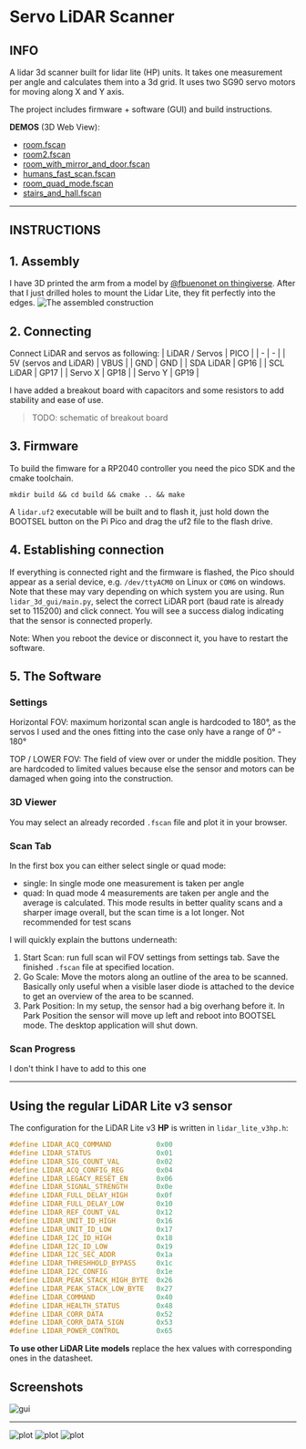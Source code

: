 # Servo LiDAR Scanner

## INFO

A lidar 3d scanner built for lidar lite (HP) units. It takes one measurement per angle and calculates them into a 3d grid. It uses two SG90 servo motors for moving along X and Y axis.

The project includes firmware + software (GUI) and build instructions.

**DEMOS** (3D Web View):

* [room.fscan](https://voidlight7718.github.io/lidar_demos/1.html)
* [room2.fscan](https://voidlight7718.github.io/lidar_demos/6.html)
* [room_with_mirror_and_door.fscan](https://voidlight7718.github.io/lidar_demos/2.html)
* [humans_fast_scan.fscan](https://voidlight7718.github.io/lidar_demos/3.html)
* [room_quad_mode.fscan](https://voidlight7718.github.io/lidar_demos/4.html)
* [stairs_and_hall.fscan](https://voidlight7718.github.io/lidar_demos/5.html)

---

## INSTRUCTIONS

## 1. Assembly

I have 3D printed the arm from a model by [@fbuenonet on thingiverse](https://www.thingiverse.com/thing:708819). After that I just drilled holes to mount the Lidar Lite, they fit perfectly into the edges.
![The assembled construction](./images/lidar3d.jpg)

## 2. Connecting

Connect LiDAR and servos as following:
| LiDAR / Servos | PICO |
| - | - |
| 5V (servos and LiDAR) | VBUS |
| GND | GND |
| SDA LiDAR | GP16 |
| SCL LiDAR | GP17 |
| Servo X | GP18 |
| Servo Y | GP19 |

I have added a breakout board with capacitors and some resistors to add stability and ease of use.
> TODO: schematic of breakout board

## 3. Firmware

To build the fimware for a RP2040 controller you need the pico SDK and the cmake toolchain.

`mkdir build && cd build && cmake .. && make`

A `lidar.uf2` executable will be built and to flash it, just hold down the BOOTSEL button on the Pi Pico and drag the uf2 file to the flash drive.

## 4. Establishing connection

If everything is connected right and the firmware is flashed, the Pico should appear as a serial device, e.g. `/dev/ttyACM0` on Linux or `COM6` on windows. Note that these may vary depending on which system you are using. Run `lidar_3d_gui/main.py`, select the correct LiDAR port (baud rate is already set to 115200) and click connect. You will see a success dialog indicating that the sensor is connected properly.

Note: When you reboot the device or disconnect it, you have to restart the software.

## 5. The Software

### Settings

Horizontal FOV: maximum horizontal scan angle is hardcoded to 180°, as the servos I used and the ones fitting into the case only have a range of 0° - 180°

TOP / LOWER FOV: The field of view over or under the middle position. They are hardcoded to limited values because else the sensor and motors can be damaged when going into the construction.

### 3D Viewer

You may select an already recorded `.fscan` file and plot it in your browser.

### Scan Tab

In the first box you can either select single or quad mode:

* single: In single mode one measurement is taken per angle
* quad: In quad mode 4 measurements are taken per angle and the average is calculated. This mode results in better quality scans and a sharper image overall, but the scan time is a lot longer. Not recommended for test scans

I will quickly explain the buttons underneath:

1. Start Scan: run full scan wil FOV settings from settings tab. Save the finished `.fscan` file at specified location.
2. Go Scale: Move the motors along an outline of the area to be scanned. Basically only useful when a visible laser diode is attached to the device to get an overview of the area to be scanned.
3. Park Position: In my setup, the sensor had a big overhang before it. In Park Position the sensor will move up left and reboot into BOOTSEL mode. The desktop application will shut down.

### Scan Progress

I don't think I have to add to this one

---

## Using the regular LiDAR Lite v3 sensor

The configuration for the LiDAR Lite v3 **HP** is written in `lidar_lite_v3hp.h`:
```c
#define LIDAR_ACQ_COMMAND			0x00
#define LIDAR_STATUS				0x01
#define LIDAR_SIG_COUNT_VAL			0x02
#define LIDAR_ACQ_CONFIG_REG		0x04
#define LIDAR_LEGACY_RESET_EN		0x06
#define LIDAR_SIGNAL_STRENGTH		0x0e
#define LIDAR_FULL_DELAY_HIGH		0x0f
#define LIDAR_FULL_DELAY_LOW		0x10
#define LIDAR_REF_COUNT_VAL			0x12
#define LIDAR_UNIT_ID_HIGH			0x16
#define LIDAR_UNIT_ID_LOW			0x17
#define LIDAR_I2C_ID_HIGH			0x18
#define LIDAR_I2C_ID_LOW			0x19
#define LIDAR_I2C_SEC_ADDR			0x1a
#define LIDAR_THRESHHOLD_BYPASS		0x1c
#define LIDAR_I2C_CONFIG			0x1e
#define LIDAR_PEAK_STACK_HIGH_BYTE	0x26
#define LIDAR_PEAK_STACK_LOW_BYTE	0x27
#define LIDAR_COMMAND				0x40
#define LIDAR_HEALTH_STATUS			0x48
#define LIDAR_CORR_DATA				0x52
#define LIDAR_CORR_DATA_SIGN		0x53
#define LIDAR_POWER_CONTROL			0x65
```

**To use other LiDAR Lite models** replace the hex values with corresponding ones in the datasheet.

## Screenshots

![gui](./images/gui.png)

---

![plot](./images/plot1.png)
![plot](./images/plot2.png)
![plot](./images/plot3.png)
